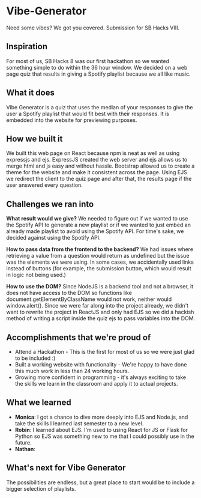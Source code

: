 # Vibe-Generator
Need some vibes? We got you covered. Submission for SB Hacks VIII.

## Inspiration
For most of us, SB Hacks 8 was our first hackathon so we wanted something simple to do within the 36 hour window. We decided on a web page quiz that results in giving a Spotify playlist because we all like music. 

## What it does
Vibe Generator is a quiz that uses the median of your responses to give the user a Spotify playlist that would fit best with their responses. It is embedded into the website for previewing purposes. 

## How we built it
We built this web page on React because npm is neat as well as using expressjs and ejs. ExpressJS created the web server and ejs allows us to merge html and js easy and without hassle. Bootstrap allowed us to create a theme for the website and make it consistent across the page. Using EJS we redirect the client to the quiz page and after that, the results page if the user answered every question.

## Challenges we ran into
**What result would we give?**
We needed to figure out if we wanted to use the Spotify API to generate a new playlist or if we wanted to just embed an already made playlist to avoid using the Spotify API. For time's sake, we decided against using the Spotify API. 

**How to pass data from the frontend to the backend?**
We had issues where retrieving a value from a question would return as undefined but the issue was the elements we were using. In some cases, we accidentally used links instead of buttons (for example, the submission button, which would result in logic not being used.)

**How to use the DOM?**
Since NodeJS is a backend tool and not a browser, it does not have access to the DOM so functions like document.getElementByClassName would not work, neither would window.alert(). Since we were far along into the project already, we didn't want to rewrite the project in ReactJS and only had EJS so we did a hackish method of writing a script inside the quiz ejs to pass variables into the DOM. 

## Accomplishments that we're proud of
* Attend a Hackathon - This is the first for most of us so we were just glad to be included :) 
* Built a working website with functionality - We're happy to have done this much work in less than 24 working hours.
* Growing more confident in programming - it's always exciting to take the skills we learn in the classroom and apply it to actual projects.

## What we learned
- **Monica**: I got a chance to dive more deeply into EJS and Node.js, and take the skills I learned last semester to a new level.
- **Robin**: I learned about EJS. I'm used to using React for JS or Flask for Python so EJS was something new to me that I could possibly use in the future.
- **Nathan**: 

## What's next for Vibe Generator
The possibilities are endless, but a great place to start would be to include a bigger selection of playlists.
